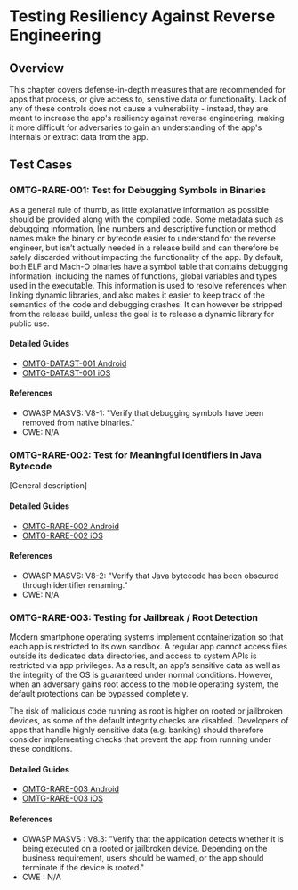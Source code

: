 # Testing Resiliency Against Reverse Engineering

## Overview

This chapter covers defense-in-depth measures that are recommended for apps that process, or give access to, sensitive data or functionality. Lack of any of these controls does not cause a vulnerability - instead, they are meant to increase the app's resiliency against reverse engineering, making it more difficult for adversaries to gain an understanding of the app's internals or extract data from the app.

## Test Cases

### OMTG-RARE-001: Test for Debugging Symbols in Binaries

As a general rule of thumb, as little explanative information as possible should be provided along with the compiled code. Some metadata such as debugging information, line numbers and descriptive function or method names make the binary or bytecode easier to understand for the reverse engineer, but isn’t actually needed in a release build and can therefore be safely discarded without impacting the functionality of the app.
By default, both ELF and Mach-O binaries have a symbol table that contains debugging information, including the names of functions, global variables and types used in the executable. This information is used to resolve references when linking dynamic libraries, and also makes it easier to keep track of the semantics of the code and debugging crashes. It can however be stripped from the release build, unless the goal is to release a dynamic library for public use.

#### Detailed Guides

- [OMTG-DATAST-001 Android](0x08a_OMTG-RARE_Android.md#OMTG-RARE-001)
- [OMTG-DATAST-001 iOS](0x08b_OMTG-RARE_iOS.md#OMTG-DATAST-001)

#### References

- OWASP MASVS: V8-1: "Verify that debugging symbols have been removed from native binaries."
- CWE: N/A

### OMTG-RARE-002: Test for Meaningful Identifiers in Java Bytecode
[General description]

#### Detailed Guides

- [OMTG-RARE-002 Android](0x08a_OMTG-RARE_Android.md#OMTG-RARE-002)
- [OMTG-RARE-002 iOS](0x08b_OMTG-RARE_iOS.md#OMTG-RARE-002)

#### References

- OWASP MASVS: V8-2: "Verify that Java bytecode has been obscured through identifier renaming."
- CWE: N/A

### OMTG-RARE-003: Testing for Jailbreak / Root Detection

Modern smartphone operating systems implement containerization so that each app is restricted to its own sandbox. A regular app cannot access files outside its dedicated data directories, and access to system APIs is restricted via app privileges. As a result, an app’s sensitive data as well as the integrity of the OS is guaranteed under normal conditions. However, when an adversary gains root access to the mobile operating system, the default protections can be bypassed completely.

The risk of malicious code running as root is higher on rooted or jailbroken devices, as some of the default integrity checks are disabled. Developers of apps that handle highly sensitive data (e.g. banking) should therefore consider implementing checks that prevent the app from running under these conditions.

#### Detailed Guides

- [OMTG-RARE-003 Android](0x06a_OMTG-DID_Android.md#OMTG-DID-002)
- [OMTG-RARE-003 iOS](0x06b_OMTG-DID_iOS.md#OMTG-DID-002)

#### References

- OWASP MASVS : V8.3: "Verify that the application detects whether it is being executed on a rooted or jailbroken device. Depending on the business requirement, users should be warned, or the app should terminate if the device is rooted."
- CWE : N/A